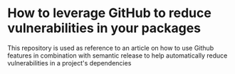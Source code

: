 # How to leverage GitHub to reduce vulnerabilities in your packages

This repository is used as reference to an article on how to use Github features in combination with semantic release to help automatically reduce vulnerabilities in a project's dependencies
